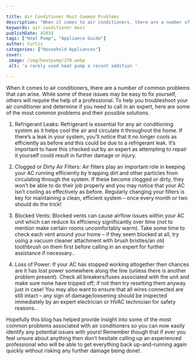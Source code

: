 ```yaml
---

title: Air Conditioner Most Common Problems
description: "When it comes to air conditioners, there are a number of common problems that can arise. While some of these issues may be easy to...check it out to learn"
keywords: air conditioner most
publishDate: 45034
tags: ["Heat Pump", "Appliance Guide"]
author: Curtis
categories: ["Household Appliances"]
cover: 
 image: /img/heatpump/370.webp
 alt: 'a rarely used heat pump a recent addition '

---
```


When it comes to air conditioners, there are a number of common problems that can arise. While some of these issues may be easy to fix yourself, others will require the help of a professional. To help you troubleshoot your air conditioner and determine if you need to call in an expert, here are some of the most common problems and their possible solutions. 

1. Refrigerant Leaks: Refrigerant is essential for any air conditioning system as it helps cool the air and circulate it throughout the home. If there’s a leak in your system, you’ll notice that it no longer cools as efficiently as before and this could be due to a refrigerant leak. It’s important to have this checked out by an expert as attempting to repair it yourself could result in further damage or injury. 

2. Clogged or Dirty Air Filters: Air filters play an important role in keeping your AC running efficiently by trapping dirt and other particles from circulating through the system. If these become clogged or dirty, they won’t be able to do their job properly and you may notice that your AC isn’t cooling as effectively as before. Regularly changing your filters is key for maintaining a clean, efficient system – once every month or two should do the trick! 

3. Blocked Vents: Blocked vents can cause airflow issues within your AC unit which can reduce its efficiency significantly over time (not to mention make certain rooms uncomfortably warm). Take some time to check each vent around your home – if they seem blocked at all, try using a vacuum cleaner attachment with brush bristles/an old toothbrush on them first before calling in an expert for further assistance if necessary.. 

4. Loss of Power: If your AC has stopped working altogether then chances are it has lost power somewhere along the line (unless there is another problem present). Check all breakers/fuses associated with the unit and make sure none have tripped off; if not then try resetting them anyway just in case! You may also want to ensure that all wires connected are still intact – any sign of damage/loosening should be inspected immediately by an expert electrician or HVAC technician for safety reasons.. 

Hopefully this blog has helped provide insight into some of the most common problems associated with air conditioners so you can now easily identify any potential issues with yours! Remember though that if ever you feel unsure about anything then don't hesitate calling up an experienced professional who will be able to get everything back up-and-running again quickly without risking any further damage being done!.
